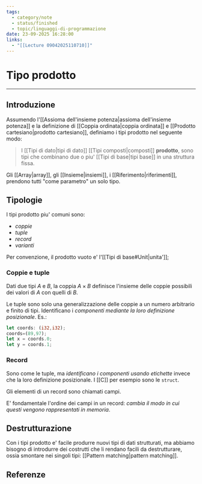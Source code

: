 ```yaml
---
tags:
  - category/note
  - status/finished
  - topic/linguaggi-di-programmazione
date: 23-09-2025 16:28:00
links:
  - "[[Lecture 09042025110710]]"
---
```

# Tipo prodotto
---
## Introduzione
Assumendo l'[[Assioma dell'insieme potenza|assioma dell'insieme potenza]] e la definizione di [[Coppia ordinata|coppia ordinata]] e [[Prodotto cartesiano|prodotto cartesiano]], definiamo i tipi prodotto nel seguente modo:
> I [[Tipi di dato|tipi di dato]] [[Tipi composti|composti]] **prodotto**, sono tipi che combinano due o piu' [[Tipi di base|tipi base]] in una struttura fissa.

Gli [[Array|array]], gli [[Insieme|insiemi]], i [[Riferimento|riferimenti]], prendono tutti "come parametro" un solo tipo.

## Tipologie
I tipi prodotto piu' comuni sono:
- _coppie_
- _tuple_
- _record_
- _varianti_

Per convenzione, il prodotto vuoto e' l'[[Tipi di base#Unit|unita']];

### Coppie e tuple
Dati due tipi $A$ e $B$, la coppia $A \times B$ definisce l'insieme delle coppie possibili dei valori di $A$ con quelli di $B$.

Le tuple sono solo una generalizzazione delle coppie a un numero arbitrario e finito di tipi. Identificano i _componenti mediante la loro definizione posizionale_.
Es.:
```Rust
let coords: (i32,i32);
coords=(89,97);
let x = coords.0;
let y = coords.1;
```

### Record
Sono come le tuple, ma _identificano i componenti usando etichette_ invece che la loro definizione posizionale. I [[C]] per esempio sono le `struct`.

Gli elementi di un record sono chiamati campi.

E' fondamentale l'ordine dei campi in un record: _cambia il modo in cui questi vengono rappresentati in memoria_.

## Destrutturazione
Con i tipi prodotto e' facile produrre nuovi tipi di dati strutturati, ma abbiamo bisogno di introdurre dei costrutti che li rendano facili da destrutturare, ossia smontare nei singoli tipi: [[Pattern matching|pattern matching]].

## Referenze